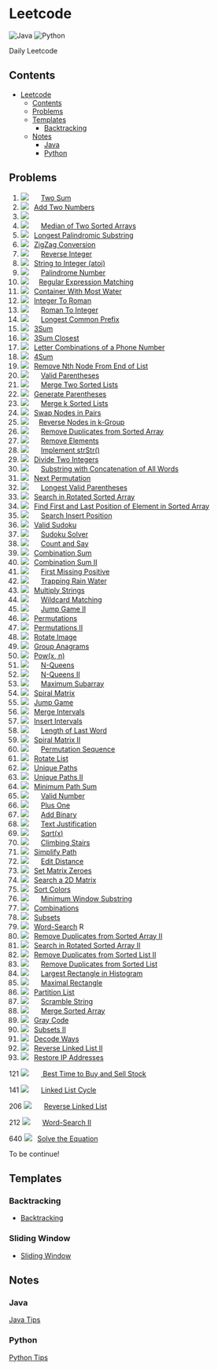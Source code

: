 # Leetcode

![Java](https://img.shields.io/badge/Language-Java-red.svg)  ![Python](https://img.shields.io/badge/Language-Python-blue.svg)

Daily Leetcode



## Contents

<!--ts-->
   * [Leetcode](#leetcode)
      * [Contents](#contents)
      * [Problems](#problems)
      * [Templates](#templates)
         * [Backtracking](#backtracking)
      * [Notes](#notes)
         * [Java](#java)
         * [Python](#python)

<!-- Added by: weiyizhi, at: 2020年12月28日 星期一 16时22分55秒 CST -->

<!--te-->



## Problems

1. ![](https://img.shields.io/badge/-Easy-%235cb85c.svg)&ensp; &ensp;&ensp;[Two Sum](Solved/1-Two-Sum/Two-Sum.md)
2. ![](https://img.shields.io/badge/-Medium-%23FFA500.svg)&ensp; [Add Two Numbers](Solved/2-Add-Two-Numbers/Add-Two-Numbers.md)
3. ![](https://img.shields.io/badge/-Medium-%23FFA500.svg) 
4. ![](https://img.shields.io/badge/-Hard-red.svg)&ensp;&ensp;&ensp; [Median of Two Sorted Arrays](https://leetcode.com/problems/median-of-two-sorted-arrays)  
5. ![](https://img.shields.io/badge/-Medium-%23FFA500.svg) &ensp;[Longest Palindromic Substring](Solved/5-Longest-Palindromic-Substring/Longest-Palindromic-Substring.md)
6. ![](https://img.shields.io/badge/-Medium-%23FFA500.svg) &ensp;[ZigZag Conversion](Solved/6-ZigZag-Conversion/ZigZag-Conversion.md)
7. ![](https://img.shields.io/badge/-Easy-%235cb85c.svg) &ensp;&ensp;&ensp;[Reverse Integer](Solved/7-Reverse-Integer/Reverse-Integer.md)
8. ![](https://img.shields.io/badge/-Medium-%23FFA500.svg) &ensp;[String to Integer (atoi)](Solved/8-String-to-Integer/String-to-Integer.md)
9. ![](https://img.shields.io/badge/-Easy-%235cb85c.svg)&ensp;&ensp;&ensp; [Palindrome Number](Solved/9-Palindrome-Number/Palindrome-Number.md)
10. ![](https://img.shields.io/badge/-Hard-red.svg)&ensp;&ensp;&ensp;[Regular Expression Matching](https://leetcode.com/problems/regular-expression-matching)
11. ![](https://img.shields.io/badge/-Medium-%23FFA500.svg)&ensp; [Container With Most Water](Solved/11-Container-With-Most-Water/Container-With-Most-Water.md)
12. ![](https://img.shields.io/badge/-Medium-%23FFA500.svg) &ensp;[Integer To Roman](Solved/12-Integer-To-Roman/Integer-To-Roman.md)
13. ![](https://img.shields.io/badge/-Easy-%235cb85c.svg)&ensp;&ensp;&ensp; [Roman To Integer](Solved/13-Roman-To-Integer/Roman-To-Integer.md)
14. ![](https://img.shields.io/badge/-Easy-%235cb85c.svg) &ensp;&ensp;&ensp;[Longest Common Prefix](Solved/14-Longest-Common-Prefix/Longest-Common-Prefix.md)
15. ![](https://img.shields.io/badge/-Medium-%23FFA500.svg)&ensp; [3Sum](Solved/15-3Sum/3Sum.md)
16. ![](https://img.shields.io/badge/-Medium-%23FFA500.svg) &ensp;[3Sum Closest](Solved/16-3Sum-Closest/3Sum-Closest.md)
17. ![](https://img.shields.io/badge/-Medium-%23FFA500.svg) &ensp;[Letter Combinations of a Phone Number](Solved/17-Letter-Combinations-of-a-Phone-Number/Letter-Combinations-of-a-Phone-Number.md)
18. ![](https://img.shields.io/badge/-Medium-%23FFA500.svg) &ensp;[4Sum](Solved/18-4Sum/4Sum.md)
19. ![](https://img.shields.io/badge/-Medium-%23FFA500.svg) &ensp;[Remove Nth Node From End of List](Solved/19-Remove-Nth-Node-From-End-of-List/Remove-Nth-Node-From-End-of-List.md)  
20. ![](https://img.shields.io/badge/-Easy-%235cb85c.svg) &ensp;&ensp;&ensp;[Valid Parentheses](Solved/20-Valid-Parentheses/Valid-Parentheses.md)  
21. ![](https://img.shields.io/badge/-Easy-%235cb85c.svg) &ensp;&ensp;&ensp;[Merge Two Sorted Lists](Solved/21-Merge-Two-Sorted-Lists/Merge-Two-Sorted-Lists.md)  
22. ![](https://img.shields.io/badge/-Medium-%23FFA500.svg) &ensp;[Generate Parentheses](Solved/22-Generate-Parentheses/Generate-Parentheses.md)  
23. ![](https://img.shields.io/badge/-Hard-red.svg)&ensp;&ensp;&ensp; [Merge k Sorted Lists](https://leetcode.com/problems/merge-k-sorted-lists)  
24. ![](https://img.shields.io/badge/-Medium-%23FFA500.svg) &ensp;[Swap Nodes in Pairs](Solved/24-Swap-Nodes-in-Pairs/Swap-Nodes-in-Pairs.md)  
25. ![](https://img.shields.io/badge/-Hard-red.svg)&ensp;&ensp;&ensp;[Reverse Nodes in k-Group](https://leetcode.com/problems/reverse-nodes-in-k-group)  
26. ![](https://img.shields.io/badge/-Easy-%235cb85c.svg) &ensp;&ensp;&ensp;[Remove Duplicates from Sorted Array](Solved/26-Remove-Duplicates-from-Sorted-Array/Remove-Duplicates-from-Sorted-Array.md)  
27. ![](https://img.shields.io/badge/-Easy-%235cb85c.svg) &ensp;&ensp;&ensp;[Remove Elements](Solved/27-Remove-Elements/Remove-Elements.md)
28. ![](https://img.shields.io/badge/-Easy-%235cb85c.svg)&ensp;&ensp;&ensp; [Implement strStr()](Solved/28-Implement-strStr()/Implement-strStr().md)  
29. ![](https://img.shields.io/badge/-Medium-%23FFA500.svg) &ensp;[Divide Two Integers](Solved/29-Divide-Two-Integers/Divide-Two-Integers.md)  
30. ![](https://img.shields.io/badge/-Hard-red.svg) &ensp;&ensp;&ensp;[Substring with Concatenation of All Words](https://leetcode.com/problems/substring-with-concatenation-of-all-words)
31. ![](https://img.shields.io/badge/-Medium-%23FFA500.svg) &ensp;[Next Permutation](Solved/31-Next-Permutation/Next-Permutation.md)
32. ![](https://img.shields.io/badge/-Hard-red.svg) &ensp;&ensp;&ensp;[Longest Valid Parentheses](https://leetcode.com/problems/longest-valid-parentheses)  
33. ![](https://img.shields.io/badge/-Medium-%23FFA500.svg) &ensp;[Search in Rotated Sorted Array](Solved/32-Search-in-Rotated-Sorted-Array/Search-in-Rotated-Sorted-Array.md)
34. ![](https://img.shields.io/badge/-Medium-%23FFA500.svg) &ensp;[Find First and Last Position of Element in Sorted Array](Solved/34-Find-First-and-Last-Position-of-Element-in-Sorted-Array/Find-First-and-Last-Position-of-Element-in-Sorted-Array.md)
35. ![](https://img.shields.io/badge/-Easy-%235cb85c.svg) &ensp;&ensp;&ensp;[Search Insert Position](Solved/35-Search-Insert-Position/Search-Insert-Position.md)
36. ![](https://img.shields.io/badge/-Medium-%23FFA500.svg) &ensp;[Valid Sudoku](Solved/36-Valid-Sudoku/Valid-Sudoku.md)
37. ![](https://img.shields.io/badge/-Hard-red.svg) &ensp;&ensp;&ensp;[Sudoku Solver](https://leetcode.com/problems/sudoku-solver)
38. ![](https://img.shields.io/badge/-Easy-%235cb85c.svg) &ensp;&ensp;&ensp;[Count and Say](Solved/38-Count-and-Say/Count-and-Say.md)
39. ![](https://img.shields.io/badge/-Medium-%23FFA500.svg) &ensp;[Combination Sum](Solved/39-Combination-Sum/Combination-Sum.md)
40. ![](https://img.shields.io/badge/-Medium-%23FFA500.svg) &ensp;[Combination Sum II](Solved/40-Combination-Sum-II/Combination-Sum-II.md)
41. ![](https://img.shields.io/badge/-Hard-red.svg) &ensp;&ensp;&ensp;[First Missing Positive](https://leetcode.com/problems/first-missing-positive)
42. ![](https://img.shields.io/badge/-Hard-red.svg) &ensp;&ensp;&ensp;[Trapping Rain Water](https://leetcode.com/problems/trapping-rain-water) 
43. ![](https://img.shields.io/badge/-Medium-%23FFA500.svg) &ensp;[Multiply Strings](Solved/43-Multiply-Strings/Multiply-Strings.md)
44. ![](https://img.shields.io/badge/-Hard-red.svg) &ensp;&ensp;&ensp;[Wildcard Matching](https://leetcode.com/problems/wildcard-matching)
45. ![](https://img.shields.io/badge/-Hard-red.svg) &ensp;&ensp;&ensp;[Jump Game II](https://leetcode.com/problems/jump-game-ii)  
46. ![](https://img.shields.io/badge/-Medium-%23FFA500.svg) &ensp;[Permutations](Solved/46-Permutations/Permutations.md)
47. ![](https://img.shields.io/badge/-Medium-%23FFA500.svg) &ensp;[Permutations II](Solved/47-Permutations-II/Permutations-II.md)
48. ![](https://img.shields.io/badge/-Medium-%23FFA500.svg) &ensp;[Rotate Image](Solved/48-Rotate-Image/Rotate-Image.md)
49. ![](https://img.shields.io/badge/-Medium-%23FFA500.svg) &ensp;[Group Anagrams](Solved/49-Group-Anagrams/Group-Anagrams.md)
50. ![](https://img.shields.io/badge/-Medium-%23FFA500.svg) &ensp;[Pow(x, n)](Solved/50-powx-n/powx-n.md)
51. ![](https://img.shields.io/badge/-Hard-red.svg) &ensp;&ensp;&ensp;[N-Queens](https://leetcode.com/problems/n-queens)  
52. ![](https://img.shields.io/badge/-Hard-red.svg) &ensp;&ensp;&ensp;[N-Queens II](https://leetcode.com/problems/n-queens-ii)  
53. ![](https://img.shields.io/badge/-Easy-%235cb85c.svg) &ensp;&ensp;&ensp;[Maximum Subarray](Solved/53-Maximum-Subarray/Maximum-Subarray.md)
54. ![](https://img.shields.io/badge/-Medium-%23FFA500.svg)&ensp; [Spiral Matrix](Solved/54-Spiral-Matrix/Spiral-Matrix.md)
55. ![](https://img.shields.io/badge/-Medium-%23FFA500.svg)&ensp; [Jump Game](Solved/55-Jump-Game/Jump-Game.md)
56. ![](https://img.shields.io/badge/-Medium-%23FFA500.svg)&ensp; [Merge Intervals](Solved/56-Merge-Intervals/Merge-Intervals.md)
57. ![](https://img.shields.io/badge/-Medium-%23FFA500.svg)&ensp; [Insert Intervals](Solved/57-Insert-Intervals/Insert-Intervals.md)
58. ![](https://img.shields.io/badge/-Easy-%235cb85c.svg) &ensp;&ensp;&ensp;[Length of Last Word](Solved/58-Length-of-Last-Word/Length-of-Last-Word.md)
59. ![](https://img.shields.io/badge/-Medium-%23FFA500.svg)&ensp; [Spiral Matrix II](Solved/59-Spiral-Matrix-II/Spiral-Matrix-II.md)
60. ![](https://img.shields.io/badge/-Hard-red.svg) &ensp;&ensp;&ensp;[Permutation Sequence](https://leetcode.com/problems/permutation-sequence)
61. ![](https://img.shields.io/badge/-Medium-%23FFA500.svg)&ensp; [Rotate List](Solved/61-Rotate-List/Rotate-List.md)
62. ![](https://img.shields.io/badge/-Medium-%23FFA500.svg)&ensp; [Unique Paths](Solved/62-Unique-Paths/Unique-Paths.md)
63. ![](https://img.shields.io/badge/-Medium-%23FFA500.svg)&ensp; [Unique Paths II](Solved/63-Unique-Paths-II/Unique-Paths-II.md)
64. ![](https://img.shields.io/badge/-Medium-%23FFA500.svg)&ensp; [Minimum Path Sum](Solved/64-Minimum-Path-Sum/Minimum-Path-Sum.md)
65. ![](https://img.shields.io/badge/-Hard-red.svg) &ensp;&ensp;&ensp;[Valid Number](https://leetcode.com/problems/valid-number) 
66. ![](https://img.shields.io/badge/-Easy-%235cb85c.svg) &ensp;&ensp;&ensp;[Plus One](Solved/66-Plus-One/Plus-One.md)
67. ![](https://img.shields.io/badge/-Easy-%235cb85c.svg) &ensp;&ensp;&ensp;[Add Binary](Solved/67-Add-Binary/Add-Binary.md)
68. ![](https://img.shields.io/badge/-Hard-red.svg) &ensp;&ensp;&ensp;[Text Justification](https://leetcode.com/problems/text-justification)
69. ![](https://img.shields.io/badge/-Easy-%235cb85c.svg) &ensp;&ensp;&ensp;[Sqrt(x)](Solved/69-Sqrtx/Sqrtx.md)
70. ![](https://img.shields.io/badge/-Easy-%235cb85c.svg) &ensp;&ensp;&ensp;[Climbing Stairs](Solved/70-Climbing-Stairs/Climbing-Stairs.md)
71. ![](https://img.shields.io/badge/-Medium-%23FFA500.svg)&ensp; [Simplify Path](Solved/71-Simplify-Path/Simplify-Path.md)
72. ![](https://img.shields.io/badge/-Hard-red.svg) &ensp;&ensp;&ensp;[Edit Distance](https://leetcode.com/problems/edit-distance)
73. ![](https://img.shields.io/badge/-Medium-%23FFA500.svg)&ensp; [Set Matrix Zeroes](Solved/73-Set-Matrix-Zeroes/Set-Matrix-Zeroes.md)
74. ![](https://img.shields.io/badge/-Medium-%23FFA500.svg)&ensp; [Search a 2D Matrix](Solved/74-Search-a-2D-Matrix/Search-a-2D-Matrix.md)
75. ![](https://img.shields.io/badge/-Medium-%23FFA500.svg)&ensp; [Sort Colors](Solved/75-Sort-Colors/Sort-Colors.md)
76. ![](https://img.shields.io/badge/-Hard-red.svg) &ensp;&ensp;&ensp;[Minimum Window Substring](Solved/76-Minimum-Window-Substring/Minimum-Window-Substring.md)
77. ![](https://img.shields.io/badge/-Medium-%23FFA500.svg) &ensp;[Combinations](Solved/77-Combinations/Combinations.md)
78. ![](https://img.shields.io/badge/-Medium-%23FFA500.svg) &ensp;[Subsets](Solved/78-Subsets/Subsets.md)
79. ![](https://img.shields.io/badge/-Medium-%23FFA500.svg) &ensp;[Word-Search](Solved/79-Word-Search/Word-Search.md) R
80. ![](https://img.shields.io/badge/-Medium-%23FFA500.svg) &ensp;[Remove Duplicates from Sorted Array II](Solved/80-Remove-Duplicates-from-Sorted-Array-II/Remove-Duplicates-from-Sorted-Array-II.md)
81. ![](https://img.shields.io/badge/-Medium-%23FFA500.svg) &ensp;[Search in Rotated Sorted Array II](Solved/81-Search-in-Rotated-Sorted-Array-II/Search-in-Rotated-Sorted-Array-II.md)
82. ![](https://img.shields.io/badge/-Medium-%23FFA500.svg) &ensp;[Remove Duplicates from Sorted List II](Solved/82-Remove-Duplicates-from-Sorted-List-II/Remove-Duplicates-from-Sorted-List-II.md)
83. ![](https://img.shields.io/badge/-Easy-%235cb85c.svg) &ensp;&ensp;&ensp;[Remove Duplicates from Sorted List](Solved/83-Remove-Duplicates-from-Sorted-List/Remove-Duplicates-from-Sorted-List.md)
84. ![](https://img.shields.io/badge/-Hard-red.svg) &ensp;&ensp;&ensp;[Largest Rectangle in Histogram](https://leetcode.com/problems/largest-rectangle-in-histogram)
85. ![](https://img.shields.io/badge/-Hard-red.svg) &ensp;&ensp;&ensp;[Maximal Rectangle](https://leetcode.com/problems/maximal-rectangle)
86. ![](https://img.shields.io/badge/-Medium-%23FFA500.svg) &ensp;[Partition List](Solved/86-Partition-List/Partition-List.md)
87. ![](https://img.shields.io/badge/-Hard-red.svg) &ensp;&ensp;&ensp;[Scramble String](https://leetcode.com/problems/scramble-string)
88. ![](https://img.shields.io/badge/-Easy-%235cb85c.svg)&ensp; &ensp;&ensp;[Merge Sorted Array](Solved/88-Merge-Sorted-Array/Merge-Sorted-Array.md)
89. ![](https://img.shields.io/badge/-Medium-%23FFA500.svg) &ensp;[Gray Code](Solved/89-Gray-Code/Gray-Code.md)
90. ![](https://img.shields.io/badge/-Medium-%23FFA500.svg) &ensp;[Subsets II](Solved/90-Subsets-II/Subsets-II.md)
91. ![](https://img.shields.io/badge/-Medium-%23FFA500.svg) &ensp;[Decode Ways](Solved/91-Decode-Ways/Decode-Ways.md)
92. ![](https://img.shields.io/badge/-Medium-%23FFA500.svg) &ensp;[Reverse Linked List II](Solved/92-Reverse-Linked-List-II/Reverse-Linked-List-II.md)
93. ![](https://img.shields.io/badge/-Medium-%23FFA500.svg) &ensp;[Restore IP Addresses](Solved/93-Restore-IP-Addresses/Restore-IP-Addresses.md)



121 ![](https://img.shields.io/badge/-Easy-%235cb85c.svg) &ensp;&ensp;&ensp;[ Best Time to Buy and Sell Stock](Solved/121-Best-Time-to-Buy-and-Sell-Stock/Best-Time-to-Buy-and-Sell-Stock.md)  



141 ![](https://img.shields.io/badge/-Easy-%235cb85c.svg) &ensp;&ensp;&ensp;[Linked List Cycle](Solved/141-Linked-List-Cycle/Linked-List-Cycle.md)  

206 ![](https://img.shields.io/badge/-Easy-%235cb85c.svg)&ensp; &ensp;&ensp;[Reverse Linked List](Solved/206-Reverse-Linked-List/Reverse-Linked-List.md)

212 ![](https://img.shields.io/badge/-Hard-red.svg) &ensp;&ensp;&ensp;[Word-Search II](Solved/212-Word-Search-II/Word-Search-II.md) 

640 ![](https://img.shields.io/badge/-Medium-%23FFA500.svg)&ensp; [Solve the Equation](Solved/640-Solve-the-Equation/Solve-the-Equation.md)



To be continue!



## Templates

### Backtracking

- [Backtracking](Templates/Backtracking.md)



### Sliding Window

- [Sliding Window](Templates/Sliding-Window.md)



## Notes

### Java

[Java Tips](Java/Java.md)



### Python

[Python Tips](Python/Python.md)